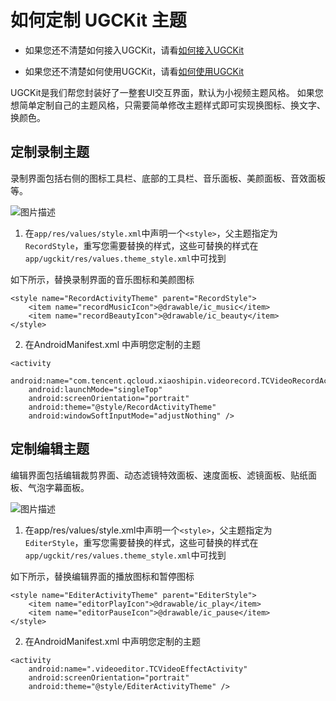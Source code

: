 # 如何定制 UGCKit 主题

- 如果您还不清楚如何接入UGCKit，请看[如何接入UGCKit](https://github.com/tencentyun/UGSVSDK/blob/master/Android/如何接入UGCKit.md)

- 如果您还不清楚如何使用UGCKit，请看[如何使用UGCKit](https://github.com/tencentyun/UGSVSDK/blob/master/Android/如何使用UGCKit.md)



UGCKit是我们帮您封装好了一整套UI交互界面，默认为小视频主题风格。
如果您想简单定制自己的主题风格，只需要简单修改主题样式即可实现换图标、换文字、换颜色。

## 定制录制主题
录制界面包括右侧的图标工具栏、底部的工具栏、音乐面板、美颜面板、音效面板等。

![图片描述](https://main.qcloudimg.com/raw/7aadc42dc6bb53a4113afdf2dc5bc135.png)

1.  在`app/res/values/style.xml`中声明一个`<style>`，父主题指定为`RecordStyle`，重写您需要替换的样式，这些可替换的样式在`app/ugckit/res/values.theme_style.xml`中可找到

如下所示，替换录制界面的音乐图标和美颜图标
```
<style name="RecordActivityTheme" parent="RecordStyle">
	<item name="recordMusicIcon">@drawable/ic_music</item>
	<item name="recordBeautyIcon">@drawable/ic_beauty</item>
</style>
```


2.  在AndroidManifest.xml 中声明您定制的主题

```
<activity
    android:name="com.tencent.qcloud.xiaoshipin.videorecord.TCVideoRecordActivity"
    android:launchMode="singleTop"
    android:screenOrientation="portrait"
    android:theme="@style/RecordActivityTheme"
    android:windowSoftInputMode="adjustNothing" />
```

## 定制编辑主题
编辑界面包括编辑裁剪界面、动态滤镜特效面板、速度面板、滤镜面板、贴纸面板、气泡字幕面板。

![图片描述](https://main.qcloudimg.com/raw/4f2b40482068a2d749ac0bc15922606a.png)


1. 在app/res/values/style.xml中声明一个`<style>`，父主题指定为`EditerStyle`，重写您需要替换的样式，这些可替换的样式在`app/ugckit/res/values.theme_style.xml`中可找到

如下所示，替换编辑界面的播放图标和暂停图标
```
<style name="EditerActivityTheme" parent="EditerStyle">
	<item name="editorPlayIcon">@drawable/ic_play</item>
	<item name="editorPauseIcon">@drawable/ic_pause</item>
</style>
```

2. 在AndroidManifest.xml 中声明您定制的主题

```
<activity
    android:name=".videoeditor.TCVideoEffectActivity"
    android:screenOrientation="portrait"
    android:theme="@style/EditerActivityTheme" />
```
